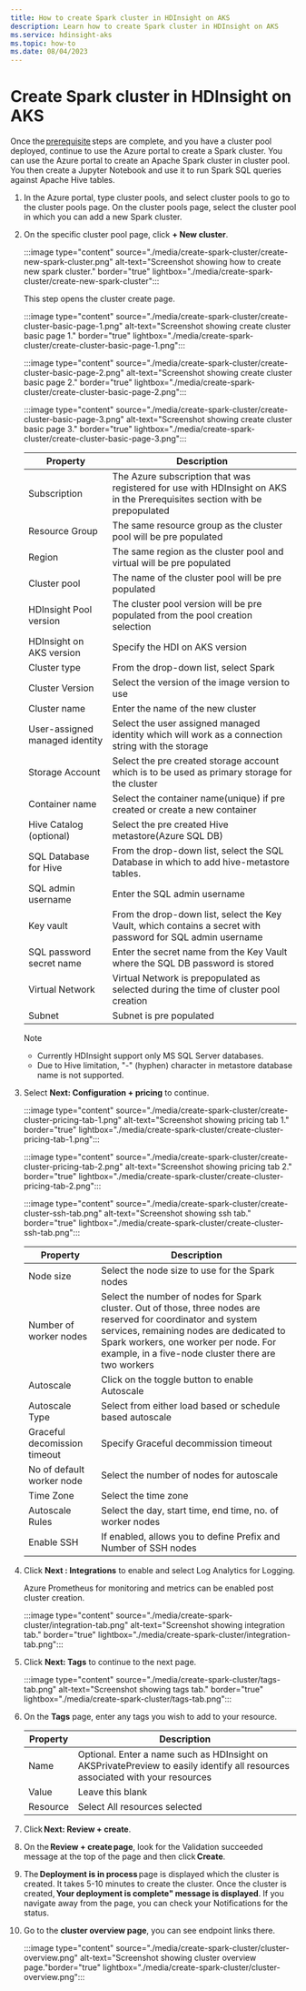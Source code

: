 ```yaml
---
title: How to create Spark cluster in HDInsight on AKS
description: Learn how to create Spark cluster in HDInsight on AKS
ms.service: hdinsight-aks
ms.topic: how-to
ms.date: 08/04/2023
---
```


# Create Spark cluster in HDInsight on AKS

Once the [prerequisite](../prerequisites-resources.md) steps are complete, and you have a cluster pool deployed, continue to use the Azure portal to create a Spark cluster. 
You can use the Azure portal to create an Apache Spark cluster in cluster pool. You then create a Jupyter Notebook and use it to run Spark SQL queries against Apache Hive tables.

1. In the Azure portal, type cluster pools, and select cluster pools to go to the cluster pools page. On the cluster pools page, select the cluster pool in which you can add a new Spark cluster.
1. On the specific cluster pool page, click **+ New cluster**.

    :::image type="content" source="./media/create-spark-cluster/create-new-spark-cluster.png" alt-text="Screenshot showing how to create new spark cluster." border="true" lightbox="./media/create-spark-cluster/create-new-spark-cluster":::
    
    This step opens the cluster create page.
    
    :::image type="content" source="./media/create-spark-cluster/create-cluster-basic-page-1.png" alt-text="Screenshot showing create cluster basic page 1." border="true" lightbox="./media/create-spark-cluster/create-cluster-basic-page-1.png":::
    
    :::image type="content" source="./media/create-spark-cluster/create-cluster-basic-page-2.png" alt-text="Screenshot showing create cluster basic page 2." border="true" lightbox="./media/create-spark-cluster/create-cluster-basic-page-2.png":::
    
    :::image type="content" source="./media/create-spark-cluster/create-cluster-basic-page-3.png" alt-text="Screenshot showing create cluster basic page 3." border="true" lightbox="./media/create-spark-cluster/create-cluster-basic-page-3.png":::
    
    |Property |	Description |
    |-|-|
    |Subscription 	|The Azure subscription that was registered for use with HDInsight on AKS in the Prerequisites section with be prepopulated|
    |Resource Group 	|The same resource group as the cluster pool will be pre populated |
    |Region 	|The same region as the cluster pool and virtual will  be pre populated| 
    |Cluster pool 	|The name of the cluster pool will be pre populated|
    |HDInsight Pool version	|The cluster pool version will be pre populated from the pool creation selection|
    |HDInsight on AKS version|	Specify the HDI on AKS version|
    |Cluster type 	|From the drop-down list, select Spark|
    |Cluster Version |	Select the version of the image version to use|
    |Cluster name 	|Enter the name of the new cluster|
    |User-assigned managed identity	|Select the user assigned managed identity which will work as a connection string with the storage|
    |Storage Account	|Select the pre created storage account which is to be used as primary storage for the cluster|
    |Container name	|Select the container name(unique) if pre created or create a new container|
    |Hive Catalog (optional)	|Select the pre created Hive metastore(Azure SQL DB) |
    |SQL Database for Hive 	|From the drop-down list, select the SQL Database in which to add hive-metastore tables. |
    |SQL admin username |Enter the SQL admin username|
    |Key vault 	|From the drop-down list, select the Key Vault, which contains a secret with password for SQL admin username|
    |SQL password secret name |Enter the secret name from the Key Vault where the SQL DB password is stored| 
    |Virtual Network |Virtual Network is prepopulated as selected during the time of cluster pool creation|
    |Subnet|Subnet is pre populated|
   
    > [!NOTE]
    > * Currently HDInsight support only MS SQL Server databases.
    > * Due to Hive limitation, "-" (hyphen) character in metastore database name is not supported.
    
1. Select **Next: Configuration + pricing** to continue.

    :::image type="content" source="./media/create-spark-cluster/create-cluster-pricing-tab-1.png" alt-text="Screenshot showing pricing tab 1." border="true" lightbox="./media/create-spark-cluster/create-cluster-pricing-tab-1.png":::
   
    :::image type="content" source="./media/create-spark-cluster/create-cluster-pricing-tab-2.png" alt-text="Screenshot showing pricing tab 2." border="true" lightbox="./media/create-spark-cluster/create-cluster-pricing-tab-2.png":::
    
    :::image type="content" source="./media/create-spark-cluster/create-cluster-ssh-tab.png" alt-text="Screenshot showing ssh tab." border="true" lightbox="./media/create-spark-cluster/create-cluster-ssh-tab.png":::

    |Property| Description |
    |-|-|
    |Node size| 	Select the node size to use for the Spark nodes|
    |Number of worker nodes| 	Select the number of nodes for Spark cluster. Out of those, three nodes are reserved for coordinator and system services, remaining nodes are dedicated to Spark workers, one worker per node. For example, in a five-node cluster there are two workers|
    |Autoscale|	Click on the toggle button to enable Autoscale|
    |Autoscale Type	|Select from either load based or schedule based autoscale|
    |Graceful decomission timeout	|Specify Graceful decommission timeout|
    |No of default worker node	|Select the number of nodes for autoscale|
    |Time Zone	|Select the time zone|
    |Autoscale Rules	|Select the day, start time, end time, no. of worker nodes|
    |Enable SSH 	|If enabled, allows you to define Prefix and Number of SSH nodes|
1. Click **Next : Integrations** to enable and select Log Analytics for Logging.

    Azure Prometheus for monitoring and metrics can be enabled post cluster creation.
   
    :::image type="content" source="./media/create-spark-cluster/integration-tab.png" alt-text="Screenshot showing integration tab." border="true" lightbox="./media/create-spark-cluster/integration-tab.png":::

1. Click **Next: Tags**  to continue to the next page.
   
    :::image type="content" source="./media/create-spark-cluster/tags-tab.png" alt-text="Screenshot showing tags tab." border="true" lightbox="./media/create-spark-cluster/tags-tab.png":::
   
1. On the **Tags** page, enter any tags you wish to add to your resource.
   
    |Property| Description |
    |-|-|
    |Name 	|Optional. Enter a name such as HDInsight on AKSPrivatePreview to easily identify all resources associated with your resources|
    |Value 	|Leave this blank|
    |Resource |Select All resources selected|
   
1. Click **Next: Review + create**.
1. On the **Review + create page**, look for the Validation succeeded message at the top of the page and then click **Create**.
1. The **Deployment is in process** page is displayed which the cluster is created. It takes 5-10 minutes to create the cluster. Once the cluster is created, **Your deployment is complete" message is displayed**. If you navigate away from the page, you can check your Notifications for the status.
1. Go to the **cluster overview page**, you can see endpoint links there.

    :::image type="content" source="./media/create-spark-cluster/cluster-overview.png" alt-text="Screenshot showing cluster overview page."border="true" lightbox="./media/create-spark-cluster/cluster-overview.png":::
